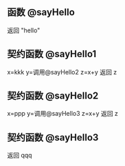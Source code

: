 ## 函数  @sayHello
返回 "hello"


## 契约函数 @sayHello1    
x=kkk
y=调用@sayHello2
z=x+y
返回 z

## 契约函数 @sayHello2
x=ppp
y=调用@sayHello3
z=x+y
返回 z

## 契约函数 @sayHello3
返回 qqq